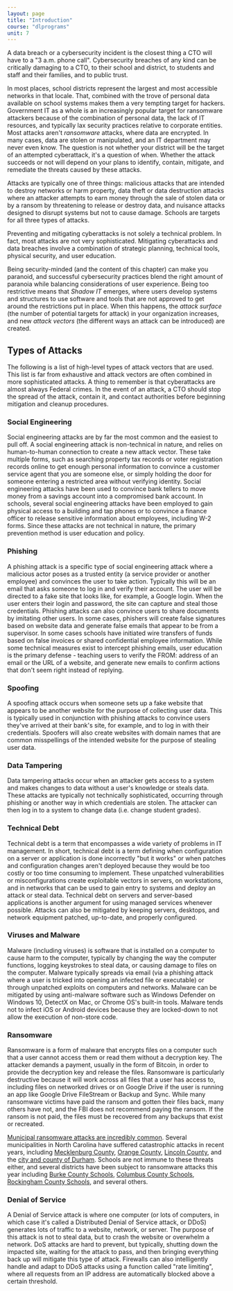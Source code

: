 ```yaml
---
layout: page
title: "Introduction"
course: "dlprograms"
unit: 7
---
```

A data breach or a cybersecurity incident is the closest thing a CTO will have to a "3 a.m. phone call". Cybersecurity breaches of any kind can be critically damaging to a CTO, to their school and district, to students and staff and their families, and to public trust. 

In most places, school districts represent the largest and most accessible networks in that locale. That, combined with the trove of personal data available on school systems makes them a very tempting target for hackers. Government IT as a whole is an increasingly popular target for ransomware attackers because of the combination of personal data, the lack of IT resources, and typically lax security practices relative to corporate entities. Most attacks aren't _ransomware_ attacks, where data are encrypted. In many cases, data are stolen or manipulated, and an IT department may never even know. The question is not whether your district will be the target of an attempted cyberattack, it's a question of when. Whether the attack succeeds or not will depend on your plans to identify, contain, mitigate, and remediate the threats caused by these attacks.
  
Attacks are typically one of three things: malicious attacks that are intended to destroy networks or harm property, data theft or data destruction attacks where an attacker attempts to earn money through the sale of stolen data or by a ransom by threatening to release or destroy data, and nuisance attacks designed to disrupt systems but not to cause damage. Schools are targets for all three types of attacks.

Preventing and mitigating cyberattacks is not solely a technical problem. In fact, most attacks are not very sophisticated. Mitigating cyberattacks and data breaches involve a combination of strategic planning, technical tools, physical security, and user education.

Being security-minded (and the content of this chapter) can make you paranoid, and successful cybersecurity practices blend the right amount of paranoia while balancing considerations of user experience. Being too restrictive means that _Shadow IT_ emerges, where users develop systems and structures to use software and tools that are not approved to get around the restrictions put in place. When this happens, the _attack surface_ (the number of potential targets for attack) in your organization increases, and new _attack vectors_ (the different ways an attack can be introduced) are created. 

## Types of Attacks
The following is a list of high-level types of attack vectors that are used. This list is far from exhaustive and attack vectors are often combined in more sophisticated attacks. A thing to remember is that cyberattacks are almost always Federal crimes. In the event of an attack, a CTO should stop the spread of the attack, contain it, and contact authorities before beginning mitigation and cleanup procedures.

### Social Engineering
Social engineering attacks are by far the most common and the easiest to pull off. A social engineering attack is non-technical in nature, and relies on human-to-human connection to create a new attack vector. These take multiple forms, such as searching property tax records or voter registration records online to get enough personal information to convince a customer service agent that you are someone else, or simply holding the door for someone entering a restricted area without verifying identity. Social engineering attacks have been used to convince bank tellers to move money from a savings account into a compromised bank account. In schools, several social engineering attacks have been employed to gain physical access to a building and tap phones or to convince a finance officer to release sensitive information about employees, including W-2 forms. Since these attacks are not technical in nature, the primary prevention method is user education and policy.

### Phishing
A phishing attack is a specific type of social engineering attack where a malicious actor poses as a trusted entity (a service provider or another employee) and convinces the user to take action. Typically this will be an email that asks someone to log in and verify their account. The user will be directed to a fake site that looks like, for example, a Google login. When the user enters their login and password, the site can capture and steal those credentials. Phishing attacks can also convince users to share documents by imitating other users. In some cases, phishers will create false signatures based on website data and generate false emails that appear to be from a supervisor. In some cases schools have initiated wire transfers of funds based on false invoices or shared confidential employee information. While some technical measures exist to intercept phishing emails, user education is the primary defense - teaching users to verify the FROM: address of an email or the URL of a website, and generate new emails to confirm actions that don't seem right instead of replying. 

### Spoofing
A spoofing attack occurs when someone sets up a fake website that appears to be another website for the purpose of collecting user data. This is typically used in conjunction with phishing attacks to convince users they've arrived at their bank's site, for example, and to log in with their credentials. Spoofers will also create websites with domain names that are common misspellings of the intended website for the purpose of stealing user data.

### Data Tampering
Data tampering attacks occur when an attacker gets access to a system and makes changes to data without a user's knowledge or steals data. These attacks are typically not technically sophisticated, occurring through phishing or another way in which credentials are stolen. The attacker can then log in to a system to change data (i.e. change student grades). 

### Technical Debt
Technical debt is a term that encompasses a wide variety of problems in IT management. In short, technical debt is a term defining when configuration on a server or application is done incorrectly "but it works" or when patches and configuration changes aren't deployed because they would be too costly or too time consuming to implement. These unpatched vulnerabilities or misconfigurations create exploitable vectors in servers, on workstations, and in networks that can be used to gain entry to systems and deploy an attack or steal data. Technical debt on servers and server-based applications is another argument for using managed services whenever possible. Attacks can also be mitigated by keeping servers, desktops, and network equipment patched, up-to-date, and properly configured. 

### Viruses and Malware
Malware (including viruses) is software that is installed on a computer to cause harm to the computer, typically by changing the way the computer functions, logging keystrokes to steal data, or causing damage to files on the computer. Malware typically spreads via email (via a phishing attack where a user is tricked into opening an infected file or executable) or through unpatched exploits on computers and networks. Malware can be mitigated by using anti-malware software such as Windows Defender on Windows 10, DetectX on Mac, or Chrome OS's built-in tools. Malware tends not to infect iOS or Android devices because they are locked-down to not allow the execution of non-store code. 

### Ransomware
Ransomware is a form of malware that encrypts files on a computer such that a user cannot access them or read them without a decryption key. The attacker demands a payment, usually in the form of Bitcoin, in order to provide the decryption key and release the files. Ransomware is particularly destructive because it will work across all files that a user has access to, including files on networked drives or on Google Drive if the user is running an app like Google Drive FileStream or Backup and Sync. While many ransomware victims have paid the ransom and gotten their files back, many others have not, and the FBI does not recommend paying the ransom. If the ransom is not paid, the files must be recovered from any backups that exist or recreated.

[Municipal ransomware attacks are incredibly common][1]. Several municipalities in North Carolina have suffered catastrophic attacks in recent years, including [Mecklenburg County][2], [Orange County][3], [Lincoln County][4], and the [city and county of Durham][5]. Schools are not immune to these threats either, and several districts have been subject to ransomware attacks this year including [Burke County Schools][6], [Columbus County Schools][7], [Rockingham County Schools][8], and several others. 

### Denial of Service
A Denial of Service attack is where one computer (or lots of computers, in which case it's called a Distributed Denial of Service attack, or DDoS) generates lots of traffic to a website, network, or server. The purpose of this attack is not to steal data, but to crash the website or overwhelm a network. DoS attacks are hard to prevent, but typically, shutting down the impacted site, waiting for the attack to pass, and then bringing everything back up will mitigate this type of attack. Firewalls can also intelligently handle and adapt to DDoS attacks using a function called "rate limiting", where all requests from an IP address are automatically blocked above a certain threshold. 

[1]:	https://statescoop.com/Ransomware-Map/
[2]:	https://www.charlotteobserver.com/news/politics-government/article189428824.html
[3]:	https://statescoop.com/orange-county-n-c-recovering-from-ransomware-attack/
[4]:	https://www.wcnc.com/article/news/crime/ransomware-attack-in-lincoln-county-for-2nd-time/275-4ea0de54-d9dc-4f89-924f-04c870af0e8a
[5]:	https://www.forbes.com/sites/daveywinder/2020/03/10/two-russian-ransomware-attacks-take-down-north-carolina-city-and-county-government-systems/#5a773c2588fa
[6]:	https://www.morganton.com/news/education/bcps-targeted-in-cyber-threat/article_95b3e3d7-e806-501f-be0d-d0e3568af193.html
[7]:	https://www.wwaytv3.com/2019/10/18/virus-disrupts-internet-phone-lines-at-columbus-county-schools/
[8]:	https://thejournal.com/articles/2018/01/12/nc-district-hit-with-malware.aspx